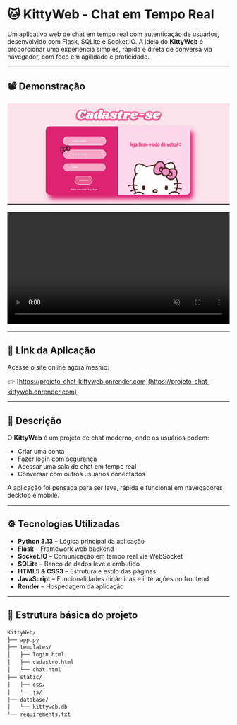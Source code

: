 # 🐱 KittyWeb - Chat em Tempo Real


Um aplicativo web de chat em tempo real com autenticação de usuários, desenvolvido com Flask, SQLite e Socket.IO. A ideia do **KittyWeb** é proporcionar uma experiência simples, rápida e direta de conversa via navegador, com foco em agilidade e praticidade.

---

## 📽 Demonstração
<p align="center">
  <img src="video/kittyweb.gif" alt="Demonstração do KittyWeb" width="700"/>
</p>


<p align="center">
  <video src="video/kittyweb.mp4" autoplay muted playsinline width="100%">
    Seu navegador não suporta a tag de vídeo HTML5.
  </video>
</p>


---

## 🔗 Link da Aplicação

Acesse o site online agora mesmo:

👉 [https://projeto-chat-kittyweb.onrender.com](https://projeto-chat-kittyweb.onrender.com)

---

## 📌 Descrição

O **KittyWeb** é um projeto de chat moderno, onde os usuários podem:

- Criar uma conta
- Fazer login com segurança
- Acessar uma sala de chat em tempo real
- Conversar com outros usuários conectados

A aplicação foi pensada para ser leve, rápida e funcional em navegadores desktop e mobile.

---

## ⚙️ Tecnologias Utilizadas

- **Python 3.13** – Lógica principal da aplicação
- **Flask** – Framework web backend
- **Socket.IO** – Comunicação em tempo real via WebSocket
- **SQLite** – Banco de dados leve e embutido
- **HTML5 & CSS3** – Estrutura e estilo das páginas
- **JavaScript** – Funcionalidades dinâmicas e interações no frontend
- **Render** – Hospedagem da aplicação

---

## 📁 Estrutura básica do projeto

```bash
KittyWeb/
├── app.py
├── templates/
│   ├── login.html
│   ├── cadastro.html
│   └── chat.html
├── static/
│   ├── css/
│   └── js/
├── database/
│   └── kittyweb.db
└── requirements.txt

